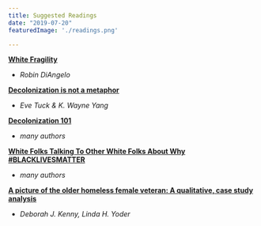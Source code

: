 ```yaml
---
title: Suggested Readings
date: "2019-07-20"
featuredImage: './readings.png'

---
```


**[White Fragility](https://drive.google.com/open?id=1KHaf4fz6ebUzBqbLo-gs7DNa3MMxk3ZN)**

+ *Robin DiAngelo*


**[Decolonization is not a metaphor](https://drive.google.com/open?id=1FzxCXNATX-WbF79jIKUvfxpL1k7KiFWo)**

+ *Eve Tuck & K. Wayne Yang*


**[Decolonization 101](https://drive.google.com/open?id=1D3pXUVNWrqRj3bL9wYOJ8J8Mj2xhsHQL)**

+ *many authors*


**[White Folks Talking To Other White Folks About Why #BLACKLIVESMATTER](https://drive.google.com/open?id=12cg32-imf2jt2wD59BzRoI_ZTfrGHdiZ)**

+ *many authors*


**[A picture of the older homeless female veteran: A qualitative, case study analysis](https://drive.google.com/open?id=1S1e_MQ28IHrXUm1IdqjmsW5jHyaw9GWr)**

+ *Deborah J. Kenny, Linda H. Yoder*
